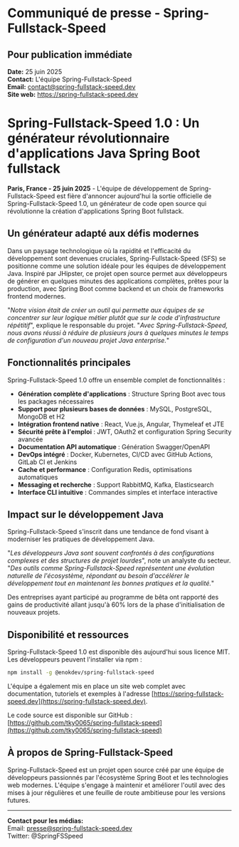 # Communiqué de presse - Spring-Fullstack-Speed

## Pour publication immédiate

**Date:** 25 juin 2025  
**Contact:** L'équipe Spring-Fullstack-Speed  
**Email:** contact@spring-fullstack-speed.dev  
**Site web:** https://spring-fullstack-speed.dev  

# Spring-Fullstack-Speed 1.0 : Un générateur révolutionnaire d'applications Java Spring Boot fullstack

**Paris, France - 25 juin 2025** - L'équipe de développement de Spring-Fullstack-Speed est fière d'annoncer aujourd'hui la sortie officielle de Spring-Fullstack-Speed 1.0, un générateur de code open source qui révolutionne la création d'applications Spring Boot fullstack.

## Un générateur adapté aux défis modernes

Dans un paysage technologique où la rapidité et l'efficacité du développement sont devenues cruciales, Spring-Fullstack-Speed (SFS) se positionne comme une solution idéale pour les équipes de développement Java. Inspiré par JHipster, ce projet open source permet aux développeurs de générer en quelques minutes des applications complètes, prêtes pour la production, avec Spring Boot comme backend et un choix de frameworks frontend modernes.

"*Notre vision était de créer un outil qui permette aux équipes de se concentrer sur leur logique métier plutôt que sur le code d'infrastructure répétitif*", explique le responsable du projet. "*Avec Spring-Fullstack-Speed, nous avons réussi à réduire de plusieurs jours à quelques minutes le temps de configuration d'un nouveau projet Java enterprise.*"

## Fonctionnalités principales

Spring-Fullstack-Speed 1.0 offre un ensemble complet de fonctionnalités :

- **Génération complète d'applications** : Structure Spring Boot avec tous les packages nécessaires
- **Support pour plusieurs bases de données** : MySQL, PostgreSQL, MongoDB et H2
- **Intégration frontend native** : React, Vue.js, Angular, Thymeleaf et JTE
- **Sécurité prête à l'emploi** : JWT, OAuth2 et configuration Spring Security avancée
- **Documentation API automatique** : Génération Swagger/OpenAPI
- **DevOps intégré** : Docker, Kubernetes, CI/CD avec GitHub Actions, GitLab CI et Jenkins
- **Cache et performance** : Configuration Redis, optimisations automatiques
- **Messaging et recherche** : Support RabbitMQ, Kafka, Elasticsearch
- **Interface CLI intuitive** : Commandes simples et interface interactive

## Impact sur le développement Java

Spring-Fullstack-Speed s'inscrit dans une tendance de fond visant à moderniser les pratiques de développement Java.

"*Les développeurs Java sont souvent confrontés à des configurations complexes et des structures de projet lourdes*", note un analyste du secteur. "*Des outils comme Spring-Fullstack-Speed représentent une évolution naturelle de l'écosystème, répondant au besoin d'accélérer le développement tout en maintenant les bonnes pratiques et la qualité.*"

Des entreprises ayant participé au programme de bêta ont rapporté des gains de productivité allant jusqu'à 60% lors de la phase d'initialisation de nouveaux projets.

## Disponibilité et ressources

Spring-Fullstack-Speed 1.0 est disponible dès aujourd'hui sous licence MIT. Les développeurs peuvent l'installer via npm :

```bash
npm install -g @enokdev/spring-fullstack-speed
```

L'équipe a également mis en place un site web complet avec documentation, tutoriels et exemples à l'adresse [https://spring-fullstack-speed.dev](https://spring-fullstack-speed.dev).

Le code source est disponible sur GitHub : [https://github.com/tky0065/spring-fullstack-speed](https://github.com/tky0065/spring-fullstack-speed)

## À propos de Spring-Fullstack-Speed

Spring-Fullstack-Speed est un projet open source créé par une équipe de développeurs passionnés par l'écosystème Spring Boot et les technologies web modernes. L'équipe s'engage à maintenir et améliorer l'outil avec des mises à jour régulières et une feuille de route ambitieuse pour les versions futures.

---

**Contact pour les médias:**  
Email: presse@spring-fullstack-speed.dev  
Twitter: @SpringFSSpeed
